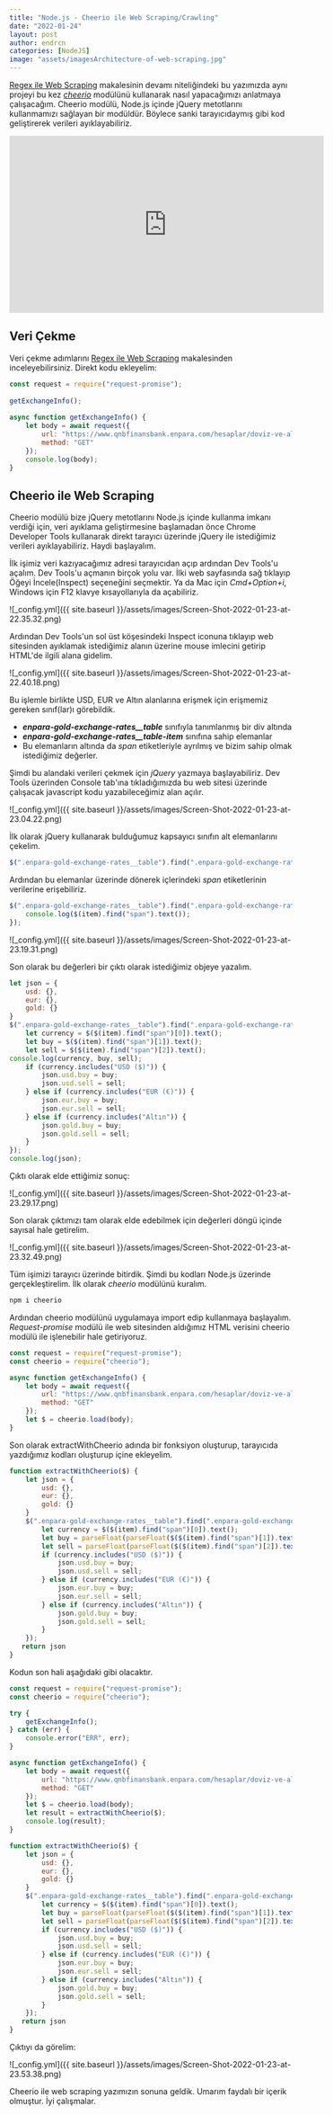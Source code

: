 ```yaml
---
title: "Node.js - Cheerio ile Web Scraping/Crawling"
date: "2022-01-24"
layout: post
author: endrcn
categories: [NodeJS]
image: "assets/imagesArchitecture-of-web-scraping.jpg"
---
```


[Regex ile Web Scraping](https://endrcn.dev/nodejs/web-scraping-with-regex/) makalesinin devamı niteliğindeki bu yazımızda aynı projeyi bu kez _[cheerio](https://github.com/cheeriojs/cheerio)_ modülünü kullanarak nasıl yapacağımızı anlatmaya çalışacağım. Cheerio modülü, Node.js içinde jQuery metotlarını kullanmamızı sağlayan bir modüldür. Böylece sanki tarayıcıdaymış gibi kod geliştirerek verileri ayıklayabiliriz.

<iframe width="560" height="315" src="https://www.youtube.com/embed/fjI1Tfz3bRk" title="YouTube video player" frameborder="0" allow="accelerometer; autoplay; clipboard-write; encrypted-media; gyroscope; picture-in-picture; web-share" allowfullscreen></iframe>

## Veri Çekme

Veri çekme adımlarını [Regex ile Web Scraping](https://endrcn.dev/nodejs/web-scraping-with-regex/#Veri_Cekme) makalesinden inceleyebilirsiniz. Direkt kodu ekleyelim:

```javascript
const request = require("request-promise");
 
getExchangeInfo();
 
async function getExchangeInfo() {
    let body = await request({
        url: "https://www.qnbfinansbank.enpara.com/hesaplar/doviz-ve-altin-kurlari",
        method: "GET"
    });
    console.log(body);
}
```

## Cheerio ile Web Scraping

Cheerio modülü bize jQuery metotlarını Node.js içinde kullanma imkanı verdiği için, veri ayıklama geliştirmesine başlamadan önce Chrome Developer Tools kullanarak direkt tarayıcı üzerinde jQuery ile istediğimiz verileri ayıklayabiliriz. Haydi başlayalım.

İlk işimiz veri kazıyacağımız adresi tarayıcıdan açıp ardından Dev Tools'u açalım. Dev Tools'u açmanın birçok yolu var. İlki web sayfasında sağ tıklayıp Öğeyi İncele(Inspect) seçeneğini seçmektir. Ya da Mac için _Cmd+Option+i_, Windows için F12 klavye kısayollarıyla da açabiliriz.

![_config.yml]({{ site.baseurl }}/assets/images/Screen-Shot-2022-01-23-at-22.35.32.png)

Ardından Dev Tools'un sol üst köşesindeki Inspect iconuna tıklayıp web sitesinden ayıklamak istediğimiz alanın üzerine mouse imlecini getirip HTML'de ilgili alana gidelim.

![_config.yml]({{ site.baseurl }}/assets/images/Screen-Shot-2022-01-23-at-22.40.18.png)

Bu işlemle birlikte USD, EUR ve Altın alanlarına erişmek için erişmemiz gereken sınıf(lar)ı görebildik.

- **_enpara-gold-exchange-rates__table_** sınıfıyla tanımlanmış bir div altında
- **_enpara-gold-exchange-rates__table-item_** sınıfına sahip elemanlar
- Bu elemanların altında da _span_ etiketleriyle ayrılmış ve bizim sahip olmak istediğimiz değerler.

Şimdi bu alandaki verileri çekmek için _jQuery_ yazmaya başlayabiliriz. Dev Tools üzerinden Console tab'ına tıkladığımızda bu web sitesi üzerinde çalışacak javascript kodu yazabileceğimiz alan açılır.

![_config.yml]({{ site.baseurl }}/assets/images/Screen-Shot-2022-01-23-at-23.04.22.png)

İlk olarak jQuery kullanarak bulduğumuz kapsayıcı sınıfın alt elemanlarını çekelim.

```javascript
$(".enpara-gold-exchange-rates__table").find(".enpara-gold-exchange-rates__table-item");
```

Ardından bu elemanlar üzerinde dönerek içlerindeki _span_ etiketlerinin verilerine erişebiliriz.

```javascript
$(".enpara-gold-exchange-rates__table").find(".enpara-gold-exchange-rates__table-item").each((index, item) => {
    console.log($(item).find("span").text());
});
```

![_config.yml]({{ site.baseurl }}/assets/images/Screen-Shot-2022-01-23-at-23.19.31.png)

Son olarak bu değerleri bir çıktı olarak istediğimiz objeye yazalım.

```javascript
let json = {
    usd: {},
    eur: {},
    gold: {}
}
$(".enpara-gold-exchange-rates__table").find(".enpara-gold-exchange-rates__table-item").each((index, item) => {
    let currency = $($(item).find("span")[0]).text();
    let buy = $($(item).find("span")[1]).text();
    let sell = $($(item).find("span")[2]).text();
console.log(currency, buy, sell);
    if (currency.includes("USD ($)")) {
        json.usd.buy = buy;
        json.usd.sell = sell;
    } else if (currency.includes("EUR (€)")) {
        json.eur.buy = buy;
        json.eur.sell = sell;
    } else if (currency.includes("Altın")) {
        json.gold.buy = buy;
        json.gold.sell = sell;
    }
});
console.log(json);
```

Çıktı olarak elde ettiğimiz sonuç:

![_config.yml]({{ site.baseurl }}/assets/images/Screen-Shot-2022-01-23-at-23.29.17.png)

Son olarak çıktımızı tam olarak elde edebilmek için değerleri döngü içinde sayısal hale getirelim.

![_config.yml]({{ site.baseurl }}/assets/images/Screen-Shot-2022-01-23-at-23.32.49.png)

Tüm işimizi tarayıcı üzerinde bitirdik. Şimdi bu kodları Node.js üzerinde gerçekleştirelim. İlk olarak _cheerio_ modülünü kuralım.

```javascript
npm i cheerio
```

Ardından cheerio modülünü uygulamaya import edip kullanmaya başlayalım. _Request-promise_ modülü ile web sitesinden aldığımız HTML verisini cheerio modülü ile işlenebilir hale getiriyoruz.

```javascript
const request = require("request-promise");
const cheerio = require("cheerio");

async function getExchangeInfo() {
    let body = await request({
        url: "https://www.qnbfinansbank.enpara.com/hesaplar/doviz-ve-altin-kurlari",
        method: "GET"
    });
    let $ = cheerio.load(body);
}
```

Son olarak extractWithCheerio adında bir fonksiyon oluşturup, tarayıcıda yazdığımız kodları oluşturup içine ekleyelim.

```javascript
function extractWithCheerio($) {
    let json = {
        usd: {},
        eur: {},
        gold: {}
    }
    $(".enpara-gold-exchange-rates__table").find(".enpara-gold-exchange-rates__table-item").each((index, item) => {
        let currency = $($(item).find("span")[0]).text();
        let buy = parseFloat(parseFloat($($(item).find("span")[1]).text().replace(",", ".")).toFixed(3));
        let sell = parseFloat(parseFloat($($(item).find("span")[2]).text().replace(",", ".")).toFixed(3));
        if (currency.includes("USD ($)")) {
            json.usd.buy = buy;
            json.usd.sell = sell;
        } else if (currency.includes("EUR (€)")) {
            json.eur.buy = buy;
            json.eur.sell = sell;
        } else if (currency.includes("Altın")) {
            json.gold.buy = buy;
            json.gold.sell = sell;
        }
    });
   return json
}
```

Kodun son hali aşağıdaki gibi olacaktır.

```javascript
const request = require("request-promise");
const cheerio = require("cheerio");

try {
    getExchangeInfo();
} catch (err) {
    console.error("ERR", err);
}

async function getExchangeInfo() {
    let body = await request({
        url: "https://www.qnbfinansbank.enpara.com/hesaplar/doviz-ve-altin-kurlari",
        method: "GET"
    });
    let $ = cheerio.load(body);
    let result = extractWithCheerio($);
    console.log(result);
}

function extractWithCheerio($) {
    let json = {
        usd: {},
        eur: {},
        gold: {}
    }
    $(".enpara-gold-exchange-rates__table").find(".enpara-gold-exchange-rates__table-item").each((index, item) => {
        let currency = $($(item).find("span")[0]).text();
        let buy = parseFloat(parseFloat($($(item).find("span")[1]).text().replace(",", ".")).toFixed(3));
        let sell = parseFloat(parseFloat($($(item).find("span")[2]).text().replace(",", ".")).toFixed(3));
        if (currency.includes("USD ($)")) {
            json.usd.buy = buy;
            json.usd.sell = sell;
        } else if (currency.includes("EUR (€)")) {
            json.eur.buy = buy;
            json.eur.sell = sell;
        } else if (currency.includes("Altın")) {
            json.gold.buy = buy;
            json.gold.sell = sell;
        }
    });
   return json
}
```

Çıktıyı da görelim:

![_config.yml]({{ site.baseurl }}/assets/images/Screen-Shot-2022-01-23-at-23.53.38.png)

Cheerio ile web scraping yazımızın sonuna geldik. Umarım faydalı bir içerik olmuştur. İyi çalışmalar.
